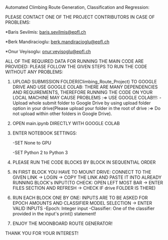 Automated Climbing Route Generation, Classification and Regression:

PLEASE CONTACT ONE OF THE PROJECT CONTRIBUTORS IN CASE OF PROBLEMS: 

*Baris Sevilmis: baris.sevilmis@epfl.ch
 
*Berk Mandiracioglu: berk.mandiracioglu@epfl.ch

*Onur Veyisoglu: onur.veyisoglu@epfl.ch

ALL OF THE REQUIRED DATA FOR RUNNING THE MAIN CODE ARE PROVIDED: PLEASE FOLLOW THE GIVEN STEPS TO RUN THE CODE WITHOUT ANY PROBLEMS:

1) UPLOAD SUBMISSION FOLDER(Climbing_Route_Project) TO GOOGLE DRIVE AND USE GOOGLE COLAB: THERE ARE MANY DEPENDENCIES AND REQUIREMENTS, THEREFORE RUNNING THE CODE ON YOUR LOCAL MACHINE MAY CAUSE PROBLEMS :=> USE GOOGLE COLAB!!!: -Upload whole submit folder to Google Drive by using upload folder option in your drive(Please upload your folder in the root of drive :=> Do not upload within other folders in Google Drive).

2) OPEN main.ipynb DIRECTLY WITH GOOGLE COLAB

3) ENTER NOTEBOOK SETTINGS: 

   -SET None to GPU
   	        
   -SET Python 2 to Python 3

4) PLEASE RUN THE CODE BLOCKS BY BLOCK IN SEQUENTIAL ORDER

5) IN FIRST BLOCK YOU HAVE TO MOUNT DRIVE: CONNECT TO THE GIVEN LINK -> LOGIN -> COPY THE LINK AND PASTE IT INTO ALREADY RUNNING BLOCK's INPUT(TO CHECK: OPEN LEFT MOST BAR -> ENTER FILES SECTION AND REFRESH -> CHECK IF drive FOLDER IS THERE)

6) RUN EACH BLOCK ONE BY ONE: INPUTS ARE TO BE ASKED FOR EPOCH AMOUNTS AND CLASSIFIER MODEL SELECTION -> ENTER VALID INPUTS
-Epoch: Integer input
-Classifier: One of the classifier provided in the input's print() statement!

7) ENJOY THE MOONBOARD ROUTE GENERATOR!

THANK YOU FOR YOUR INTEREST!
